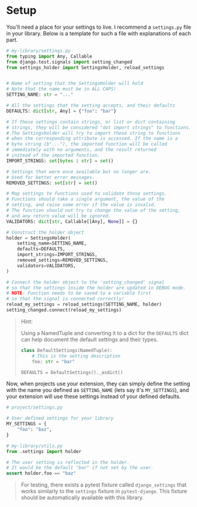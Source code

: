 # Setup

You'll need a place for your settings to live. I recommend a `settings.py` file in your library.
Below is a template for such a file with explanations of each part.

```python
# my-library/settings.py
from typing import Any, Callable
from django.test.signals import setting_changed
from settings_holder import SettingsHolder, reload_settings


# Name of setting that the SettingsHolder will hold
# Note that the name must be in ALL CAPS!
SETTING_NAME: str = "..."

# All the settings that the setting accepts, and their defaults
DEFAULTS: dict[str, Any] = {"foo": "bar"}

# If these settings contain strings, or list or dict containing
# strings, they will be considered "dot import strings" to functions.
# The SettingsHolder will try to import these string to functions
# when the corresponding attribute is accessed. If the name is a
# byte string (b"..."), the imported function will be called
# immediately with no arguments, and the result returned
# instead of the imported function.
IMPORT_STRINGS: set[bytes | str] = set()

# Settings that were once available but no longer are.
# Used for better error messages.
REMOVED_SETTINGS: set[str] = set()

# Map settings to functions used to validate those settings.
# Functions should take a single argument, the value of the
# setting, and raise some error if the value is invalid.
# The function should not try to change the value of the setting,
# and any return value will be ignored.
VALIDATORS: dict[str, Callable[[Any], None]] = {}

# Construct the holder object
holder = SettingsHolder(
    setting_name=SETTING_NAME,
    defaults=DEFAULTS,
    import_strings=IMPORT_STRINGS,
    removed_settings=REMOVED_SETTINGS,
    validators=VALIDATORS,
)

# Connect the holder object to the 'setting_changed' signal
# so that the settings inside the holder are updated in DEBUG mode.
# NOTE: Function needs to be saved to a variable first
# so that the signal is connected correctly!
reload_my_settings = reload_settings(SETTING_NAME, holder)
setting_changed.connect(reload_my_settings)
```

> Hint:
>
> Using a NamedTuple and converting it to a dict for the `DEFAULTS`
> dict can help document the default settings and their types.
>
> ```python
> class DefaultSettings(NamedTuple):
>     # This is the setting description
>     foo: str = "bar"
>
> DEFAULTS = DefaultSettings()._asdict()
> ```


Now, when projects use your extension, they can simply define the setting with the name
you defined as `SETTING_NAME` (lets say it's `MY_SETTINGS`), and your extension will
use these settings instead of your defined defaults.

```python
# project/settings.py

# User defined settings for your library
MY_SETTINGS = {
    "foo": "baz",
}

```

```python
# my-library/utils.py
from .settings import holder

# The user setting is reflected in the holder.
# It would be the default "bar" if not set by the user.
assert holder.foo == "baz"
```

> For testing, there exists a pytest fixture called `django_settings` that
> works similarly to the `settings` fixture in `pytest-django`. This fixture should
> be automatically available with this library.
